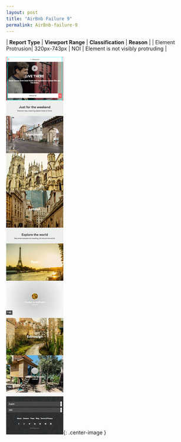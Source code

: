 ```yaml
---
layout: post
title: "AirBnb Failure 9"
permalink: AirBnb-failure-9
---
```

| **Report Type** | **Viewport Range** | **Classification** | **Reason** |
| Element Protrusion| 320px-743px | NOI | Element is not visibly protruding | 

![Screenshot of the fault](../assets/images/AirBnb/fault9/overflow-Width531.png){: .center-image }